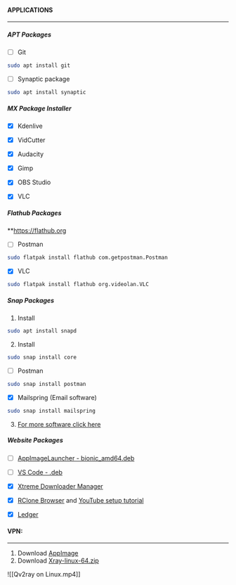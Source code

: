 #### APPLICATIONS
----------------
##### APT Packages
- [ ] Git
```bash
sudo apt install git
```

- [ ] Synaptic package
```bash
sudo apt install synaptic
```

##### MX Package Installer

- [x] Kdenlive

- [x] VidCutter

- [x] Audacity

- [x] Gimp

- [x] OBS Studio

- [x] VLC

##### Flathub Packages
**https://flathub.org

- [ ] Postman
```bash
sudo flatpak install flathub com.getpostman.Postman
```

- [x] VLC
```bash
sudo flatpak install flathub org.videolan.VLC
```

##### Snap Packages
1. Install
```bash
sudo apt install snapd
```
2. Install
```bash
sudo snap install core
```

- [ ] Postman
```bash
sudo snap install postman
```

- [x] Mailspring (Email software)
```bash
sudo snap install mailspring
```

3. [For more software click here](https://snapcraft.io/)

##### Website Packages
- [ ] [AppImageLauncher - bionic_amd64.deb](https://github.com/TheAssassin/AppImageLauncher/releases)

- [ ] [VS Code - .deb](https://code.visualstudio.com/download)

- [x] [Xtreme Downloader Manager](https://github.com/subhra74/xdm/releases)

- [x] [RClone Browser](https://rclone.org/downloads/) and [YouTube setup tutorial](https://youtu.be/ff8Ogk8NIPU)

- [x] [Ledger](https://www.ledger.com/ledger-live)

#### VPN:
--------------
1. Download [AppImage](https://github.com/Qv2ray/Qv2ray/releases/)
2. Download [Xray-linux-64.zip](https://github.com/XTLS/Xray-core/releases)

![[Qv2ray on Linux.mp4]]
